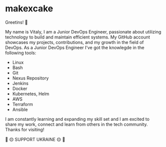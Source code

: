 # makexcake

Greetins! 👋

My name is Vitaly, I am a Junior DevOps Engineer, passionate about utilizing technology to build and maintain efficient systems. My GitHub account showcases my projects, contributions, and my growth in the field of DevOps. 
As a Junior DevOps Engineer I've got the knowlegde in the following tools:

* Linux
* Bash 
* Git
* Nexus Repository 
* Jenkins
* Docker
* Kubernetes, Helm 
* AWS
* Terraform
* Ansible 

I am constantly learning and expanding my skill set and I am excited to share my work, connect and learn from others in the tech community. Thanks for visiting!

:large_blue_circle:	:yellow_circle: SUPPORT UKRAINE :yellow_circle: :large_blue_circle: 
